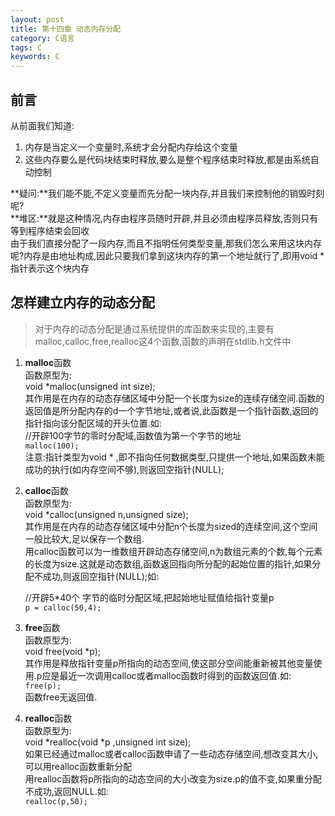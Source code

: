 ```yaml
---
layout: post
title: 第十四章 动态内存分配
category: C语言
tags: C
keywords: C
---
```


## 前言
从前面我们知道:    

1. 内存是当定义一个变量时,系统才会分配内存给这个变量
2. 这些内存要么是代码块结束时释放,要么是整个程序结束时释放,都是由系统自动控制    

**疑问:**我们能不能,不定义变量而先分配一块内存,并且我们来控制他的销毁时刻呢?  
**堆区:**就是这种情况,内存由程序员随时开辟,并且必须由程序员释放,否则只有等到程序结束会回收   
由于我们直接分配了一段内存,而且不指明任何类型变量,那我们怎么来用这块内存呢?内存是由地址构成,因此只要我们拿到这块内存的第一个地址就行了,即用void *指针表示这个块内存     
## 怎样建立内存的动态分配  
> 对于内存的动态分配是通过系统提供的库函数来实现的,主要有malloc,calloc,free,realloc这4个函数,函数的声明在stdlib.h文件中

1. **malloc**函数     
    函数原型为:  
    void *malloc(unsigned int size);    
    其作用是在内存的动态存储区域中分配一个长度为size的连续存储空间.函数的返回值是所分配内存的d一个字节地址,或者说,此函数是一个指针函数,返回的指针指向该分配区域的开头位置.如:  
    //开辟100字节的零时分配域,函数值为第一个字节的地址    
    `malloc(100);`  
    注意:指针类型为void * ,即不指向任何数据类型,只提供一个地址,如果函数未能成功的执行(如内存空间不够),则返回空指针(NULL);

2. **calloc**函数   
    函数原型为:  
    void *calloc(unsigned n,unsigned size);     
    其作用是在内存的动态存储区域中分配n个长度为sized的连续空间,这个空间一般比较大,足以保存一个数组.    
    用calloc函数可以为一维数组开辟动态存储空间,n为数组元素的个数,每个元素的长度为size.这就是动态数组,函数返回指向所分配的起始位置的指针,如果分配不成功,则返回空指针(NULL);如:   
    
    //开辟5*40个 字节的临时分配区域,把起始地址赋值给指针变量p   
    `p = calloc(50,4);`     
    
3. **free**函数     
    函数原型为:  
    void free(void *p);     
    其作用是释放指针变量p所指向的动态空间,使这部分空间能重新被其他变量使用.p应是最近一次调用calloc或者malloc函数时得到的函数返回值.如:  
    `free(p);`  
    函数free无返回值. 

4. **realloc**函数  
函数原型为:  
void *realloc(void *p ,unsigned int size);  
如果已经通过malloc或者calloc函数申请了一些动态存储空间,想改变其大小,可以用realloc函数重新分配   
用realloc函数将p所指向的动态空间的大小改变为size.p的值不变,如果重分配不成功,返回NULL.如:     
`realloc(p,50);`    





